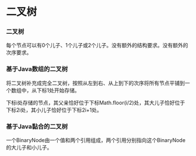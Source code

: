 # 二叉树

### 二叉树

每个节点可以有0个儿子、1个儿子或2个儿子。没有额外的结构要求。没有额外的次序要求。

### 基于Java数组的二叉树

将二叉树补充成完全二叉树，按照从左到右、从上到下的次序将所有节点平铺到一个数组中，从下标1处开始存储。

下标i处存储的节点，其父亲恰好位于下标Math.floor(i/2)处，其大儿子恰好位于下标2i处，其小儿子恰好位于下标2i+1处。

### 基于Java黏合的二叉树

一个BinaryNode由一个值和两个引用组成，两个引用分别指向这个BinaryNode的大儿子和小儿子。
